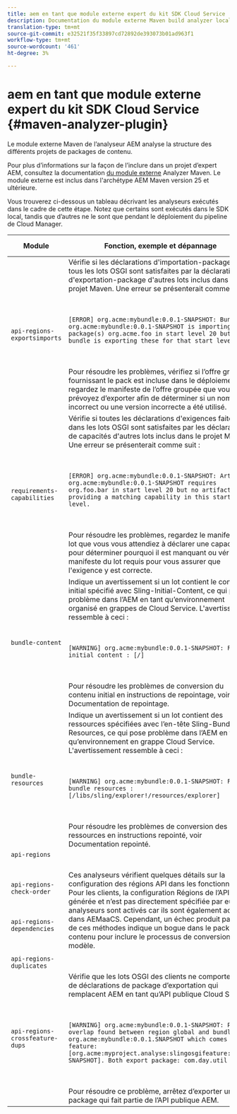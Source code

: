 ```yaml
---
title: aem en tant que module externe expert du kit SDK Cloud Service
description: Documentation du module externe Maven build analyzer local
translation-type: tm+mt
source-git-commit: e32521f35f33897cd72892de393073b01ad963f1
workflow-type: tm+mt
source-wordcount: '461'
ht-degree: 3%

---
```



# aem en tant que module externe expert du kit SDK Cloud Service {#maven-analyzer-plugin}

Le module externe Maven de l’analyseur AEM analyse la structure des différents projets de packages de contenu.

Pour plus d’informations sur la façon de l’inclure dans un projet d’expert AEM, consultez la documentation [du module externe](https://github.com/adobe/aemanalyser-maven-plugin/blob/main/aemanalyser-maven-plugin/README.md) Analyzer Maven. Le module externe est inclus dans l&#39;archétype AEM Maven version 25 et ultérieure.

Vous trouverez ci-dessous un tableau décrivant les analyseurs exécutés dans le cadre de cette étape. Notez que certains sont exécutés dans le SDK local, tandis que d’autres ne le sont que pendant le déploiement du pipeline de Cloud Manager.

| Module | Fonction, exemple et dépannage | SDK local | Cloud Manager |
|---|---|---|---|
| `api-regions-exportsimports` | Vérifie si les déclarations d&#39;importation-package de tous les lots OSGI sont satisfaites par la déclaration d&#39;exportation-package d&#39;autres lots inclus dans le projet Maven. Une erreur se présenterait comme suit : <p> </p> `[ERROR] org.acme:mybundle:0.0.1-SNAPSHOT: Bundle org.acme:mybundle:0.0.1-SNAPSHOT is importing package(s) org.acme.foo in start level 20 but no bundle is exporting these for that start level.`<p> </p>Pour résoudre les problèmes, vérifiez si l’offre groupée fournissant le pack est incluse dans le déploiement ou regardez le manifeste de l’offre groupée que vous prévoyez d’exporter afin de déterminer si un nom incorrect ou une version incorrecte a été utilisé. | Oui | Oui |
| `requirements-capabilities` | Vérifie si toutes les déclarations d&#39;exigences faites dans les lots OSGI sont satisfaites par les déclarations de capacités d&#39;autres lots inclus dans le projet Maven. Une erreur se présenterait comme suit : <p> </p> `[ERROR] org.acme:mybundle:0.0.1-SNAPSHOT: Artifact org.acme:mybundle:0.0.1-SNAPSHOT requires org.foo.bar in start level 20 but no artifact is providing a matching capability in this start level.`<p> </p> Pour résoudre les problèmes, regardez le manifeste du lot que vous vous attendiez à déclarer une capacité pour déterminer pourquoi il est manquant ou vérifiez le manifeste du lot requis pour vous assurer que l&#39;exigence y est correcte. | Oui | Oui |
| `bundle-content` | Indique un avertissement si un lot contient le contenu initial spécifié avec Sling-Initial-Content, ce qui pose problème dans l’AEM en tant qu’environnement organisé en grappes de Cloud Service. L&#39;avertissement ressemble à ceci : <p> </p> `[WARNING] org.acme:mybundle:0.0.1-SNAPSHOT: Found initial content : [/]` <p> </p>Pour résoudre les problèmes de conversion du contenu initial en instructions de repointage, voir Documentation de repointage. | Oui | Oui |
| `bundle-resources` | Indique un avertissement si un lot contient des ressources spécifiées avec l’en-tête Sling-Bundle-Resources, ce qui pose problème dans l’AEM en tant qu’environnement en grappe Cloud Service. L&#39;avertissement ressemble à ceci :<p> </p> `[WARNING] org.acme:mybundle:0.0.1-SNAPSHOT: Found bundle resources : [/libs/sling/explorer!/resources/explorer]`<p> </p> Pour résoudre les problèmes de conversion des ressources en instructions repointé, voir Documentation [](https://experienceleague.adobe.com/docs/experience-manager-cloud-service/implementing/developing/aem-project-content-package-structure.html?lang=en#repo-init)repointé. | Oui | Oui |
| `api-regions`<p> </p>`api-regions-check-order`<p> </p>`api-regions-dependencies`<p> </p>`api-regions-duplicates` | Ces analyseurs vérifient quelques détails sur la configuration des régions API dans les fonctionnalités. Pour les clients, la configuration Régions de l’API est générée et n’est pas directement spécifiée par eux, ces analyseurs sont activés car ils sont également activés dans AEMaaCS. Cependant, un échec produit par l&#39;une de ces méthodes indique un bogue dans le package de contenu pour inclure le processus de conversion du modèle. | Oui | Oui |
| `api-regions-crossfeature-dups` | Vérifie que les lots OSGI des clients ne comportent pas de déclarations de package d’exportation qui remplacent AEM en tant qu’API publique Cloud Service<p> </p>`[WARNING] org.acme:mybundle:0.0.1-SNAPSHOT: Package overlap found between region global and bundle org.acme:mybundle:0.0.1.SNAPSHOT which comes from feature: [org.acme:myproject.analyse:slingosgifeature:0.0.1-SNAPSHOT]. Both export package: com.day.util`<p> </p>Pour résoudre ce problème, arrêtez d’exporter un package qui fait partie de l’API publique AEM. | Oui | Oui |